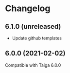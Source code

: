 # Changelog
## 6.1.0 (unreleased)

- Update github templates

## 6.0.0 (2021-02-02)

Compatible with Taiga 6.0.0
